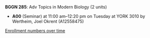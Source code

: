 **BGGN 285**: Adv Topics in Modern Biology (2 units)

- **A00** (Seminar) at 11:00 am–12:20 pm on Tuesday at YORK 3010 by Wertheim, Joel Okrent (A12558475)

[Enrollment numbers over time](./BGGN285.tsv)
